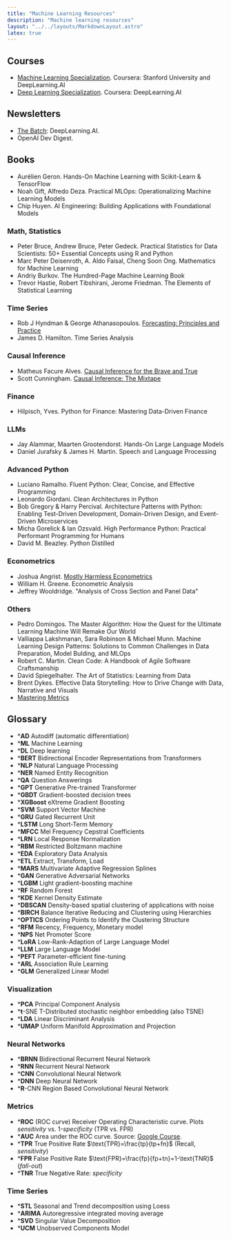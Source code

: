 ```yaml
---
title: "Machine Learning Resources"
description: "Machine learning resources"
layout: "../../layouts/MarkdownLayout.astro"
latex: true
---
```


## Courses

* [Machine Learning Specialization](https://www.coursera.org/specializations/machine-learning-introduction). Coursera: Stanford University and DeepLearning.AI
* [Deep Learning Specialization](https://www.coursera.org/specializations/deep-learning). Coursera: DeepLearning.AI

## Newsletters

* [The Batch](https://www.deeplearning.ai/the-batch/): DeepLearning.AI.
* OpenAI Dev Digest.

## Books

* Aurélien Geron. Hands-On Machine Learning with Scikit-Learn & TensorFlow
* Noah Gift, Alfredo Deza. Practical MLOps: Operationalizing Machine Learning Models
* Chip Huyen. AI Engineering: Building Applications with Foundational Models

### Math, Statistics
* Peter Bruce, Andrew Bruce, Peter Gedeck. Practical Statistics for Data Scientists: 50+ Essential Concepts using R and Python
* Marc Peter Deisenroth, A. Aldo Faisal, Cheng Soon Ong. Mathematics for Machine Learning
* Andriy Burkov. The Hundred-Page Machine Learning Book
* Trevor Hastie, Robert Tibshirani, Jerome Friedman. The Elements of Statistical Learning

### Time Series
* Rob J Hyndman & George Athanasopoulos. [Forecasting: Principles and Practice](https://otexts.com/fpp3/)
* James D. Hamilton. Time Series Analysis

### Causal Inference
*  Matheus Facure Alves. [Causal Inference for the Brave and True](https://matheusfacure.github.io/python-causality-handbook/landing-page.html)
* Scott Cunningham. [Causal Inference: The Mixtape](https://mixtape.scunning.com/)

### Finance
* Hilpisch, Yves. Python for Finance: Mastering Data-Driven Finance

### LLMs
* Jay Alammar, Maarten Grootendorst. Hands-On Large Language Models
* Daniel Jurafsky & James H. Martin. Speech and Language Processing


### Advanced Python
* Luciano Ramalho. Fluent Python: Clear, Concise, and Effective Programming
* Leonardo Giordani. Clean Architectures in Python
* Bob Gregory & Harry Percival. Architecture Patterns with Python: Enabling Test-Driven Development, Domain-Driven Design, and Event-Driven Microservices
* Micha Gorelick & Ian Ozsvald. High Performance Python: Practical Performant Programming for Humans
* David M. Beazley. Python Distilled

### Econometrics

* Joshua Angrist. [Mostly Harmless Econometrics](https://www.mostlyharmlesseconometrics.com/)
* William H. Greene. Econometric Analysis
* Jeffrey Wooldridge. "Analysis of Cross Section and Panel Data"

### Others
* Pedro Domingos. The Master Algorithm: How the Quest for the Ultimate Learning Machine Will Remake Our World
* Valliappa Lakshmanan, Sara Robinson & Michael Munn. Machine Learning Design Patterns: Solutions to Common Challenges in Data Preparation, Model Bulding, and MLOps
* Robert C. Martin. Clean Code: A Handbook of Agile Software Craftsmanship
* David Spiegelhalter. The Art of Statistics: Learning from Data
* Brent Dykes. Effective Data Storytelling: How to Drive Change with Data, Narrative and Visuals
* [Mastering Metrics](https://www.masteringmetrics.com/)

## Glossary

* ***AD** Autodiff (automatic differentiation)
* ***ML** Machine Learning
* ***DL** Deep learning
* ***BERT** Bidirectional Encoder Representations from Transformers
* ***NLP** Natural Language Processing
* ***NER** Named Entity Recognition
* ***QA** Question Answerings
* ***GPT** Generative Pre-trained Transformer
* ***GBDT** Gradient-boosted decision trees
* ***XGBoost** eXtreme Gradient Boosting
* ***SVM** Support Vector Machine
* ***GRU** Gated Recurrent Unit
* ***LSTM** Long Short-Term Memory
* ***MFCC** Mel Frequency Cepstral Coefficients
* ***LRN** Local Response Normalization
* ***RBM** Restricted Boltzmann machine
* ***EDA** Exploratory Data Analysis
* ***ETL** Extract, Transform, Load
* ***MARS** Multivariate Adaptive Regression Splines
* ***GAN** Generative Adversarial Networks
* ***LGBM** Light gradient-boosting machine
* ***RF** Random Forest
* ***KDE** Kernel Density Estimate
* ***DBSCAN** Density-based spatial clustering of applications with noise
* ***BIRCH** Balance Iterative Reducing and Clustering using Hierarchies
* ***OPTICS** Ordering Points to Identify the Clustering Structure
* ***RFM** Recency, Frequency, Monetary model
* ***NPS** Net Promoter Score
* ***LoRA** Low-Rank-Adaption of Large Language Model
* ***LLM** Large Language Model
* ***PEFT** Parameter-efficient fine-tuning
* ***ARL** Association Rule Learning
* ***GLM** Generalized Linear Model

### Visualization

* ***PCA** Principal Component Analysis
* ***t**-SNE T-Distributed stochastic neighbor embedding (also TSNE)
* ***LDA** Linear Discriminant Analysis
* ***UMAP** Uniform Manifold Approximation and Projection

### Neural Networks

* ***BRNN** Bidirectional Recurrent Neural Network
* ***RNN** Recurrent Neural Network
* ***CNN** Convolutional Neural Network
* ***DNN** Deep Neural Network
* ***R**-CNN Region Based Convolutional Neural Network

### Metrics

* ***ROC** (ROC curve) Receiver Operating Characteristic curve. Plots _sensitivity_ vs. 1-_specificity_ (TPR vs. FPR)
* ***AUC** Area under the ROC curve. Source: [Google Course](https://developers.google.com/machine-learning/crash-course/classification/roc-and-auc).
* ***TPR** True Positive Rate $\text{TPR}=\frac{tp}{tp+fn}$ (Recall, _sensitivity_)
* ***FPR** False Positive Rate $\text{FPR}=\frac{fp}{fp+tn}=1-\text{TNR}$ (_fall-out_)
* ***TNR** True Negative Rate: _specificity_

### Time Series

* ***STL** Seasonal and Trend decomposition using Loess
* ***ARIMA** Autoregressive integrated moving average
* ***SVD** Singular Value Decomposition
* ***UCM** Unobserved Components Model
